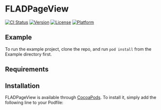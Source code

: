 # FLADPageView

[![CI Status](http://img.shields.io/travis/Felix/FLADPageView.svg?style=flat)](https://travis-ci.org/Felix/FLADPageView)
[![Version](https://img.shields.io/cocoapods/v/FLADPageView.svg?style=flat)](http://cocoapods.org/pods/FLADPageView)
[![License](https://img.shields.io/cocoapods/l/FLADPageView.svg?style=flat)](http://cocoapods.org/pods/FLADPageView)
[![Platform](https://img.shields.io/cocoapods/p/FLADPageView.svg?style=flat)](http://cocoapods.org/pods/FLADPageView)

## Example

To run the example project, clone the repo, and run `pod install` from the Example directory first.

## Requirements

## Installation

FLADPageView is available through [CocoaPods](http://cocoapods.org). To install
it, simply add the following line to your Podfile:
